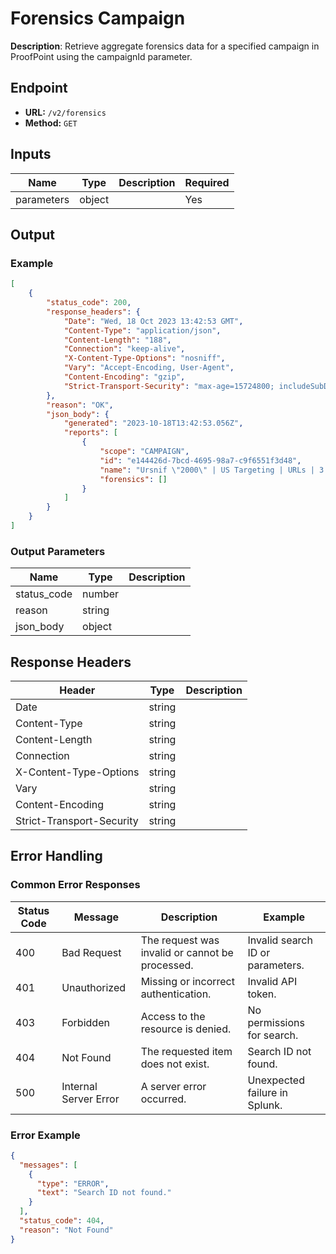 # Forensics Campaign

**Description**: Retrieve aggregate forensics data for a specified campaign in ProofPoint using the campaignId parameter.

## Endpoint

- **URL:** `/v2/forensics`
- **Method:** `GET`
## Inputs

| Name | Type | Description | Required |
|------|------|-------------|----------|
| parameters | object |  | Yes |
## Output

### Example

```json
[
    {
        "status_code": 200,
        "response_headers": {
            "Date": "Wed, 18 Oct 2023 13:42:53 GMT",
            "Content-Type": "application/json",
            "Content-Length": "188",
            "Connection": "keep-alive",
            "X-Content-Type-Options": "nosniff",
            "Vary": "Accept-Encoding, User-Agent",
            "Content-Encoding": "gzip",
            "Strict-Transport-Security": "max-age=15724800; includeSubDomains"
        },
        "reason": "OK",
        "json_body": {
            "generated": "2023-10-18T13:42:53.056Z",
            "reports": [
                {
                    "scope": "CAMPAIGN",
                    "id": "e144426d-7bcd-4695-98a7-c9f6551f3d48",
                    "name": "Ursnif \"2000\" | US Targeting | URLs | 3 July 2019",
                    "forensics": []
                }
            ]
        }
    }
]
```
### Output Parameters

| Name | Type | Description |
|------|------|-------------|
| status_code | number |  |
| reason | string |  |
| json_body | object |  |
## Response Headers

| Header | Type | Description |
|--------|------|-------------|
| Date | string |  |
| Content-Type | string |  |
| Content-Length | string |  |
| Connection | string |  |
| X-Content-Type-Options | string |  |
| Vary | string |  |
| Content-Encoding | string |  |
| Strict-Transport-Security | string |  |
## Error Handling

### Common Error Responses

| Status Code | Message | Description | Example |
|-------------|---------|-------------|---------|
| 400 | Bad Request | The request was invalid or cannot be processed. | Invalid search ID or parameters. |
| 401 | Unauthorized | Missing or incorrect authentication. | Invalid API token. |
| 403 | Forbidden | Access to the resource is denied. | No permissions for search. |
| 404 | Not Found | The requested item does not exist. | Search ID not found. |
| 500 | Internal Server Error | A server error occurred. | Unexpected failure in Splunk. |

### Error Example

```json
{
  "messages": [
    {
      "type": "ERROR",
      "text": "Search ID not found."
    }
  ],
  "status_code": 404,
  "reason": "Not Found"
}
```